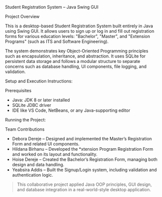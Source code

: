 Student Registration System – Java Swing GUI

Project Overview

This is a desktop-based Student Registration System built entirely in Java using Swing GUI. It allows users to sign up or log in and fill out registration forms for various education levels: "Bachelor", "Master", and "Extension Programs" (such as ITS and Software Engineering).

The system demonstrates key Object-Oriented Programming principles such as encapsulation, inheritance, and abstraction. It uses SQLite for persistent data storage and follows a modular structure to separate concerns such as database handling, UI components, file logging, and validation.

Setup and Execution Instructions:

Prerequisites
- Java: JDK 8 or later installed
- SQLite JDBC driver 
- IDE like VS Code, NetBeans, or any Java-supporting editor

Running the Project:


Team Contributions

- Debora Dereje – Designed and implemented the Master’s Registration Form and related UI components.
- Hildana Birhanu – Developed the *xtension Program Registration Form and worked on its layout and functionality.
- Hoise Dereje – Created the Bachelor’s Registration Form, managing both design and data handling.
- Yeabsira Addis – Built the Signup/Login system, including validation and authentication logic.

> This collaborative project applied Java OOP principles, GUI design, and database integration in a real-world-style desktop application.
